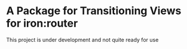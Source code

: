 # A Package for Transitioning Views for iron:router
This project is under development and not quite ready for use
